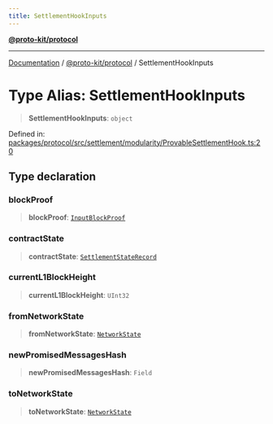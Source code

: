 ```yaml
---
title: SettlementHookInputs
---
```


[**@proto-kit/protocol**](../README.md)

***

[Documentation](../../../README.md) / [@proto-kit/protocol](../README.md) / SettlementHookInputs

# Type Alias: SettlementHookInputs

> **SettlementHookInputs**: `object`

Defined in: [packages/protocol/src/settlement/modularity/ProvableSettlementHook.ts:20](https://github.com/proto-kit/framework/blob/28efa802e3737fc3b77339148b307ef7246f3ef1/packages/protocol/src/settlement/modularity/ProvableSettlementHook.ts#L20)

## Type declaration

### blockProof

> **blockProof**: [`InputBlockProof`](InputBlockProof.md)

### contractState

> **contractState**: [`SettlementStateRecord`](SettlementStateRecord.md)

### currentL1BlockHeight

> **currentL1BlockHeight**: `UInt32`

### fromNetworkState

> **fromNetworkState**: [`NetworkState`](../classes/NetworkState.md)

### newPromisedMessagesHash

> **newPromisedMessagesHash**: `Field`

### toNetworkState

> **toNetworkState**: [`NetworkState`](../classes/NetworkState.md)
